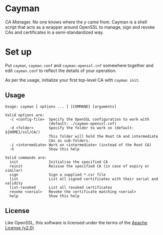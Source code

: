 # Cayman

*CA Man*ager. No one knows where the *y* came from. Cayman is a shell script
that acts as a wrapper around OpenSSL to manage, sign and revoke CAs and
certificates in a semi-standardized way.

# Set up

Put `cayman`, `cayman.conf` and `cayman-openssl.cnf` somewhere together and
edit `cayman.conf` to reflect the details of your operation.

As per the usage, initialize your first top-level CA with `cayman init`.

## Usage

```
Usage: cayman [ options ... ] [COMMAND] [arguments]

Valid options are:
  -c <config-file>  Specify the OpenSSL configuration to work with
                    (default: ./cayman-openssl.cnf)
  -d <folder>       Specify the folder to work on (default: ${HOME}/ssl/CA/)
                    This folder will hold the Root CA and intermediate
                    CAs as sub-folders.
  -i <intermediate> Work on <intermediate> (instead of the Root CA)
  -h                Show this help

Valid commands are:
  init              Initialise the specified CA
  reinit            Reissue the specified CA (in case of expiry or similar)
  sign              Sign a supplied *.csr file
  list              List all signed certificates with their serial and validity
  list-revoked      List all revoked certificates
  revoke <serial>   Revoke the certificate matching <serial>
  help              Show this help
```

## License

Like OpenSSL, this software is licensed under the terms of the [Apache License (v2.0)](LICENSE)
